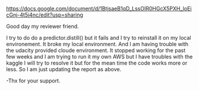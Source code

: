 https://docs.google.com/document/d/1BtjsaeB1qD_LssOIR0HGcX5PXH_loEicGnj-4t5i4nc/edit?usp=sharing

Good day my reviewer friend.

I try to do do a predictor.distill() but it fails and I try to reinstall it on my local environement.
It broke my local environment. And I am having trouble with the udacity provided cloude environment.
It stopped working for the past few weeks and I am trying to run it my own AWS but I have troubles with the kaggle
I will try to resolve it but for the mean time the code works more or less.
So I am just updating the report as above.

-Thx for your support.
